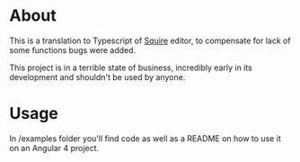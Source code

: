 # About
This is a translation to Typescript of [Squire]( https://neilj.github.io/Squire/ ) editor, to compensate for lack of some functions bugs were added.

This project is in a terrible state of business, incredibly early in its development and shouldn't be used by anyone.

# Usage
In /examples folder you'll find code as well as a README on how to use it on an Angular 4 project.
